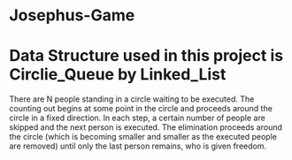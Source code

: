 # Josephus-Game
# Data Structure used in this project is Circlie_Queue by Linked_List 
There are N people standing in a circle waiting to be executed. The counting out begins at some point in the circle and proceeds around the circle in a fixed direction.
In each step, a certain number of people are skipped and the next person is executed.
The elimination proceeds around the circle (which is becoming smaller and smaller as the executed people are removed)
until only the last person remains, who is given freedom. 
